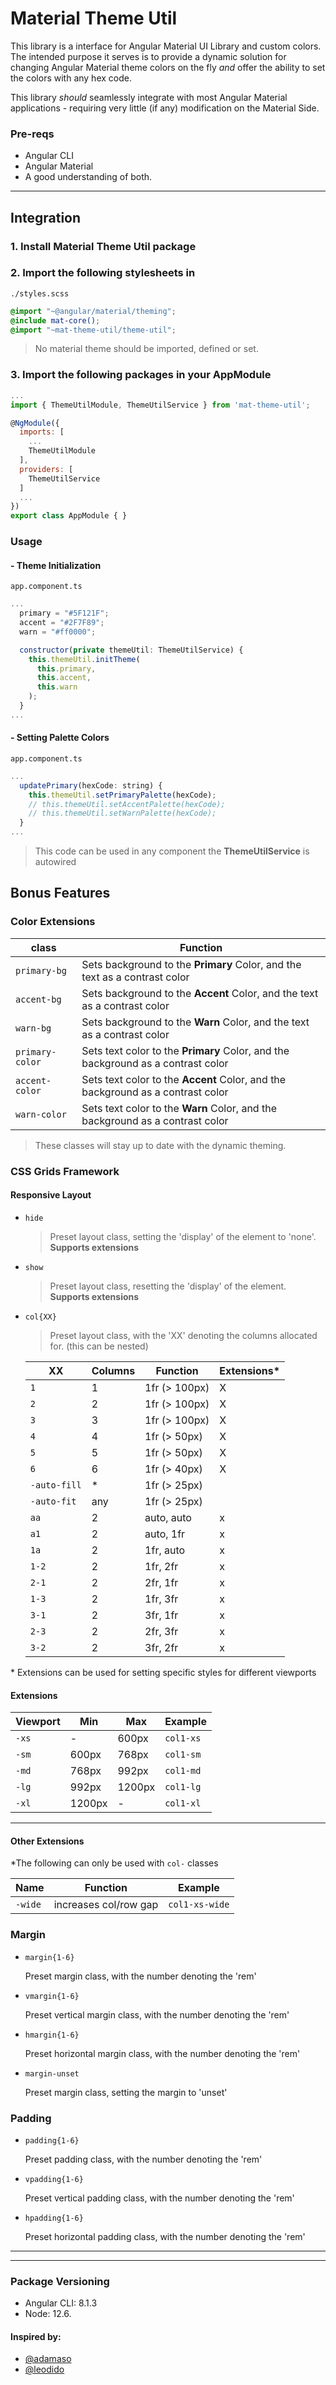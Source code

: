 # Material Theme Util

This library is a interface for Angular Material UI Library and custom colors. The intended purpose it serves is to provide a dynamic solution for changing Angular Material theme colors on the fly _and_ offer the ability to set the colors with any hex code.

This library _should_ seamlessly integrate with most Angular Material applications - requiring very little (if any) modification on the Material Side.

### Pre-reqs

- Angular CLI
- Angular Material
- A good understanding of both.

---

## Integration

### 1. Install Material Theme Util package

### 2. Import the following stylesheets in

`./styles.scss`

```scss
@import "~@angular/material/theming";
@include mat-core();
@import "~mat-theme-util/theme-util";
```

> No material theme should be imported, defined or set.

### 3. Import the following packages in your AppModule

```javascript
...
import { ThemeUtilModule, ThemeUtilService } from 'mat-theme-util';

@NgModule({
  imports: [
    ...
    ThemeUtilModule
  ],
  providers: [
    ThemeUtilService
  ]
  ...
})
export class AppModule { }
```

### Usage

#### - Theme Initialization

`app.component.ts`

```javascript
...
  primary = "#5F121F";
  accent = "#2F7F89";
  warn = "#ff0000";

  constructor(private themeUtil: ThemeUtilService) {
    this.themeUtil.initTheme(
      this.primary,
      this.accent,
      this.warn
    );
  }
...
```

#### - Setting Palette Colors

`app.component.ts`

```javascript
...
  updatePrimary(hexCode: string) {
    this.themeUtil.setPrimaryPalette(hexCode);
    // this.themeUtil.setAccentPalette(hexCode);
    // this.themeUtil.setWarnPalette(hexCode);
  }
...
```

> This code can be used in any component the **ThemeUtilService** is autowired

## Bonus Features

### Color Extensions

| class           | Function                                                                         |
| --------------- | -------------------------------------------------------------------------------- |
| `primary-bg`    | Sets background to the **Primary** Color, and the text as a contrast color       |
| `accent-bg`     | Sets background to the **Accent** Color, and the text as a contrast color        |
| `warn-bg`       | Sets background to the **Warn** Color, and the text as a contrast color          |
| `primary-color` | Sets text color to the **Primary** Color, and the background as a contrast color |
| `accent-color`  | Sets text color to the **Accent** Color, and the background as a contrast color  |
| `warn-color`    | Sets text color to the **Warn** Color, and the background as a contrast color    |

> These classes will stay up to date with the dynamic theming.

### CSS Grids Framework

#### Responsive Layout

- `hide`

  > Preset layout class, setting the 'display' of the element to 'none'. **Supports extensions**

- `show`

  > Preset layout class, resetting the 'display' of the element. **Supports extensions**

- `col{XX}`

  > Preset layout class, with the 'XX' denoting the columns allocated for. (this can be nested)

  | XX           | Columns | Function      | Extensions\* |
  | ------------ | ------- | ------------- | ------------ |
  | `1`          | 1       | 1fr (> 100px) | X            |
  | `2`          | 2       | 1fr (> 100px) | X            |
  | `3`          | 3       | 1fr (> 100px) | X            |
  | `4`          | 4       | 1fr (> 50px)  | X            |
  | `5`          | 5       | 1fr (> 50px)  | X            |
  | `6`          | 6       | 1fr (> 40px)  | X            |
  | `-auto-fill` | \*      | 1fr (> 25px)  |              |
  | `-auto-fit`  | any     | 1fr (> 25px)  |              |
  | `aa`         | 2       | auto, auto    | x            |
  | `a1`         | 2       | auto, 1fr     | x            |
  | `1a`         | 2       | 1fr, auto     | x            |
  | `1-2`        | 2       | 1fr, 2fr      | x            |
  | `2-1`        | 2       | 2fr, 1fr      | x            |
  | `1-3`        | 2       | 1fr, 3fr      | x            |
  | `3-1`        | 2       | 3fr, 1fr      | x            |
  | `2-3`        | 2       | 2fr, 3fr      | x            |
  | `3-2`        | 2       | 3fr, 2fr      | x            |

\* Extensions can be used for setting specific styles for different viewports

#### Extensions

| Viewport | Min    | Max    | Example   |
| -------- | ------ | ------ | --------- |
| `-xs`    | -      | 600px  | `col1-xs` |
| `-sm`    | 600px  | 768px  | `col1-sm` |
| `-md`    | 768px  | 992px  | `col1-md` |
| `-lg`    | 992px  | 1200px | `col1-lg` |
| `-xl`    | 1200px | -      | `col1-xl` |

---

#### Other Extensions

\*The following can only be used with `col-` classes

| Name    | Function              | Example        |
| ------- | --------------------- | -------------- |
| `-wide` | increases col/row gap | `col1-xs-wide` |

### Margin

- `margin{1-6}`

  Preset margin class, with the number denoting the 'rem'

- `vmargin{1-6}`

  Preset vertical margin class, with the number denoting the 'rem'

- `hmargin{1-6}`

  Preset horizontal margin class, with the number denoting the 'rem'

- `margin-unset`

  Preset margin class, setting the margin to 'unset'

### Padding

- `padding{1-6}`

  Preset padding class, with the number denoting the 'rem'

- `vpadding{1-6}`

  Preset vertical padding class, with the number denoting the 'rem'

- `hpadding{1-6}`

  Preset horizontal padding class, with the number denoting the 'rem'

---

---

### Package Versioning

- Angular CLI: 8.1.3
- Node: 12.6.

#### Inspired by:

- [@adamaso](https://stackblitz.com/edit/native-theming-form-medium)
- [@leodido](https://github.com/leodido/material-palette)
